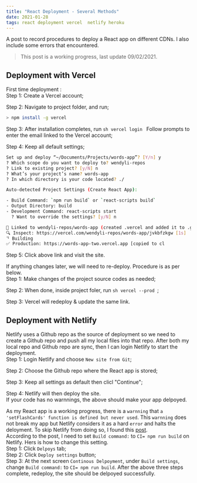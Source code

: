 ```yaml
---
title: "React Deployment - Several Methods"
date: 2021-01-28
tags: react deployment vercel  netlify heroku
---
```


<!--excerpt.start-->

A post to record procedures to deploy a React app on different CDNs. I also include some errors that encountered. <!--excerpt.end-->
> This post is a working progress, last update 09/02/2021.

## Deployment with Vercel
First time deployment :  
Step 1: Create a Vercel account;

Step 2: Navigate to project folder, and run;
```sh
> npm install -g vercel
```

Step 3: After installation completes, run
`sh vercel login `
Follow prompts to enter the email linked to the Vercel account;

Step 4: Keep all default settings;
```sh
Set up and deploy “~/Documents/Projects/words-app”? [Y/n] y
? Which scope do you want to deploy to? wendyli-repos
? Link to existing project? [y/N] n
? What’s your project’s name? words-app
? In which directory is your code located? ./

Auto-detected Project Settings (Create React App):

- Build Command: `npm run build` or `react-scripts build`
- Output Directory: build
- Development Command: react-scripts start
  ? Want to override the settings? [y/N] n

🔗 Linked to wendyli-repos/words-app (created .vercel and added it to .gitignore)
🔍 Inspect: https://vercel.com/wendyli-repos/words-app/jvkbfzkgw [1s]
⠙ Building
✅ Production: https://words-app-two.vercel.app [copied to cl
```

Step 5: Click above link and visit the site.

If anything changes later, we will need to re-deploy. Procedure is as per below.  
Step 1: Make changes of the project source codes as needed;  

Step 2: When done, inside project foler, run
`sh vercel --prod `;  

Step 3: Vercel will redeploy & update the same link.

## Deployment with Netlify  
Netlify uses a Github repo as the source of deployment so we need to create a Github repo and push all my local files into that repo. After both my local repo and Github repo are sync, then I can login Netlify to start the deployment.  
Step 1: Login Netlify and choose `New site from Git`;  

Step 2: Choose the Github repo where the React app is stored; 

Step 3: Keep all settings as default then clicl "Continue";  

Step 4: Netlify will then deploy the site.  
If your code has no warnnings, the above should make your app delpoyed. 

As my React app is a working progress, there is a `warnning` that `a 'setFlashCards' function is defined but never used`. This `warnning` does not break my app but Netlify considers it as a hard `error` and halts the deloyment. To skip Netlify from doing so, I found this [post](https://community.netlify.com/t/new-ci-true-build-configuration-treating-warnings-as-errors-because-process-env-ci-true/14434).  
According to the post, I need to set `Build command:` to `CI= npm run build` on Netlify. Hers is how to change this setting.  
Step 1: Click `Delpoys` tab;  
Step 2: Click `Deploy settings` button;  
Step 3: At the next screen `Continous Delpoyment`, under `Build settings`, change `Build command:` to `CI= npm run build`.
After the above three steps complete, redeploy, the site should be delpoyed successfully.